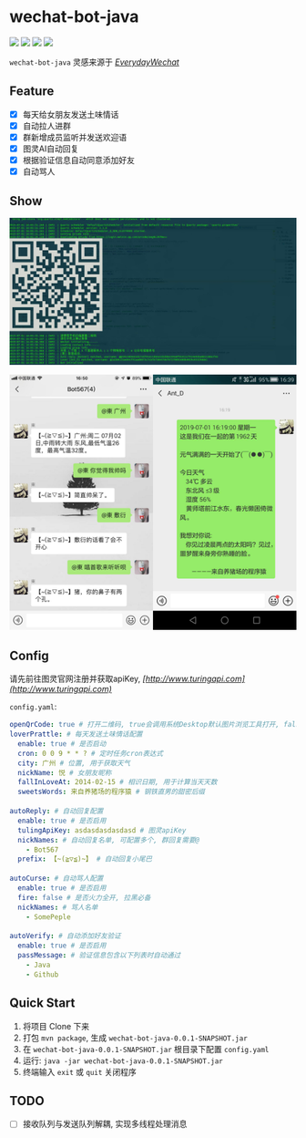 # wechat-bot-java

[![](https://img.shields.io/badge/Language-Java-ff96b4.svg)](https://github.com/masteranthoneyd/wechat-bot-java) [![](https://img.shields.io/badge/license-MIT-FF0080.svg)](https://github.com/masteranthoneyd/wechat-bot-java/blob/master/LICENSE) [![](https://img.shields.io/github/stars/masteranthoneyd/wechat-bot-java.svg?style=social)](https://github.com/masteranthoneyd/wechat-bot-java) [![](https://img.shields.io/github/followers/masteranthoneyd.svg?label=Follow%20Me&style=social)](https://github.com/masteranthoneyd)

`wechat-bot-java` 灵感来源于 *[EverydayWechat](https://github.com/sfyc23/EverydayWechat)*


## Feature

- [x] 每天给女朋友发送土味情话
- [x] 自动拉人进群
- [x] 群新增成员监听并发送欢迎语
- [x] 图灵AI自动回复
- [x] 根据验证信息自动同意添加好友
- [x] 自动骂人

## Show

![](image/demo-01.jpg)

<div align=center><img width="50%" height="50%" src="image/demo-02.jpg"/><img width="50%" height="50%" src="image/demo-03.jpg"/></div>

## Config

请先前往图灵官网注册并获取apiKey, *[http://www.turingapi.com](http://www.turingapi.com)*

`config.yaml`:

```yml
openQrCode: true # 打开二维码, true会调用系统Desktop默认图片浏览工具打开, false在终端显示
loverPrattle: # 每天发送土味情话配置
  enable: true # 是否启动
  cron: 0 0 9 * * ? # 定时任务cron表达式
  city: 广州 # 位置, 用于获取天气
  nickName: 悦 # 女朋友昵称
  fallInLoveAt: 2014-02-15 # 相识日期, 用于计算当天天数
  sweetsWords: 来自养猪场的程序猿 # 钢铁直男的甜密后缀

autoReply: # 自动回复配置
  enable: true # 是否启用
  tulingApiKey: asdasdasdasdasd # 图灵apiKey
  nickNames: # 自动回复名单, 可配置多个, 群回复需要@
    - Bot567
  prefix: 【~(≧▽≦)~】 # 自动回复小尾巴
  
autoCurse: # 自动骂人配置
  enable: true # 是否启用
  fire: false # 是否火力全开, 拉黑必备
  nickNames: # 骂人名单
    - SomePeple 
  
autoVerify: # 自动添加好友验证
  enable: true # 是否启用
  passMessage: # 验证信息包含以下列表时自动通过
    - Java
    - Github
```

## Quick Start

1. 将项目 Clone 下来
2. 打包 `mvn package`, 生成 `wechat-bot-java-0.0.1-SNAPSHOT.jar`
3. 在 `wechat-bot-java-0.0.1-SNAPSHOT.jar` 根目录下配置 `config.yaml`
4. 运行: `java -jar wechat-bot-java-0.0.1-SNAPSHOT.jar`
5. 终端输入 `exit` 或 `quit` 关闭程序

## TODO

- [ ] 接收队列与发送队列解耦, 实现多线程处理消息
